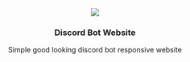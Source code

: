 <center>
  <img src="https://media.discordapp.net/attachments/1324404209701097472/1371984101329866906/Capture_decran_2025-05-13_235354.png?ex=68251f43&is=6823cdc3&hm=85d49c85e7212036f8a2785a77fd977fd8b97839670174da3b076905a0336f6a&=&format=webp&quality=lossless&width=1508&height=782">
  <h3> Discord Bot Website </h3>
  <p> Simple good looking discord bot responsive website </p>
</center>
